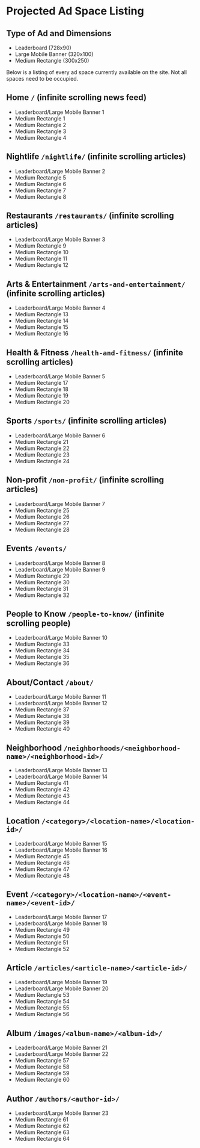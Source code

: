 # Projected Ad Space Listing

## Type of Ad and Dimensions
- Leaderboard (728x90)
- Large Mobile Banner (320x100)
- Medium Rectangle (300x250)

Below is a listing of every ad space currently available on the site. Not all spaces need to be occupied.

## Home `/` (infinite scrolling news feed)
- Leaderboard/Large Mobile Banner 1
- Medium Rectangle 1
- Medium Rectangle 2
- Medium Rectangle 3
- Medium Rectangle 4

## Nightlife `/nightlife/` (infinite scrolling articles)
- Leaderboard/Large Mobile Banner 2
- Medium Rectangle 5
- Medium Rectangle 6
- Medium Rectangle 7
- Medium Rectangle 8

## Restaurants `/restaurants/` (infinite scrolling articles)
- Leaderboard/Large Mobile Banner 3
- Medium Rectangle 9
- Medium Rectangle 10
- Medium Rectangle 11
- Medium Rectangle 12

## Arts & Entertainment `/arts-and-entertainment/` (infinite scrolling articles)
- Leaderboard/Large Mobile Banner 4
- Medium Rectangle 13
- Medium Rectangle 14
- Medium Rectangle 15
- Medium Rectangle 16

## Health & Fitness `/health-and-fitness/` (infinite scrolling articles)
- Leaderboard/Large Mobile Banner 5
- Medium Rectangle 17
- Medium Rectangle 18
- Medium Rectangle 19
- Medium Rectangle 20

## Sports `/sports/` (infinite scrolling articles)
- Leaderboard/Large Mobile Banner 6
- Medium Rectangle 21
- Medium Rectangle 22
- Medium Rectangle 23
- Medium Rectangle 24

## Non-profit `/non-profit/` (infinite scrolling articles)
- Leaderboard/Large Mobile Banner 7
- Medium Rectangle 25
- Medium Rectangle 26
- Medium Rectangle 27
- Medium Rectangle 28

## Events `/events/`
- Leaderboard/Large Mobile Banner 8
- Leaderboard/Large Mobile Banner 9
- Medium Rectangle 29
- Medium Rectangle 30
- Medium Rectangle 31
- Medium Rectangle 32

## People to Know `/people-to-know/` (infinite scrolling people)
- Leaderboard/Large Mobile Banner 10
- Medium Rectangle 33
- Medium Rectangle 34
- Medium Rectangle 35
- Medium Rectangle 36

## About/Contact `/about/`
- Leaderboard/Large Mobile Banner 11
- Leaderboard/Large Mobile Banner 12
- Medium Rectangle 37
- Medium Rectangle 38
- Medium Rectangle 39
- Medium Rectangle 40

## Neighborhood `/neighborhoods/<neighborhood-name>/<neighborhood-id>/`
- Leaderboard/Large Mobile Banner 13
- Leaderboard/Large Mobile Banner 14
- Medium Rectangle 41
- Medium Rectangle 42
- Medium Rectangle 43
- Medium Rectangle 44

## Location `/<category>/<location-name>/<location-id>/`
- Leaderboard/Large Mobile Banner 15
- Leaderboard/Large Mobile Banner 16
- Medium Rectangle 45
- Medium Rectangle 46
- Medium Rectangle 47
- Medium Rectangle 48

## Event `/<category>/<location-name>/<event-name>/<event-id>/`
- Leaderboard/Large Mobile Banner 17
- Leaderboard/Large Mobile Banner 18
- Medium Rectangle 49
- Medium Rectangle 50
- Medium Rectangle 51
- Medium Rectangle 52

## Article `/articles/<article-name>/<article-id>/`
- Leaderboard/Large Mobile Banner 19
- Leaderboard/Large Mobile Banner 20
- Medium Rectangle 53
- Medium Rectangle 54
- Medium Rectangle 55
- Medium Rectangle 56

## Album `/images/<album-name>/<album-id>/`
- Leaderboard/Large Mobile Banner 21
- Leaderboard/Large Mobile Banner 22
- Medium Rectangle 57
- Medium Rectangle 58
- Medium Rectangle 59
- Medium Rectangle 60

## Author `/authors/<author-id>/`
- Leaderboard/Large Mobile Banner 23
- Medium Rectangle 61
- Medium Rectangle 62
- Medium Rectangle 63
- Medium Rectangle 64
